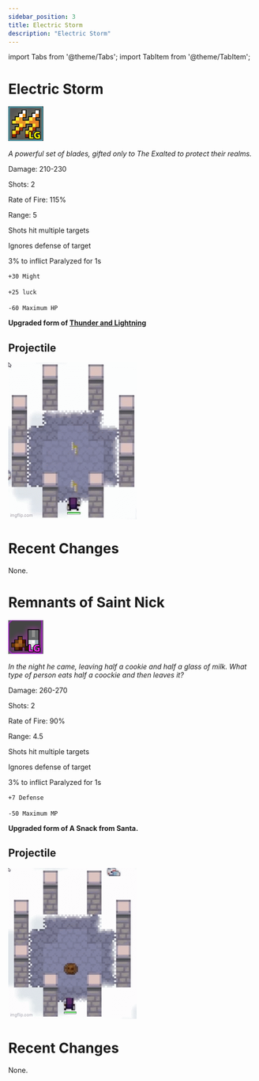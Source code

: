```yaml
---
sidebar_position: 3
title: Electric Storm
description: "Electric Storm"
---
```


import Tabs from '@theme/Tabs';
import TabItem from '@theme/TabItem';

<Tabs>
  <TabItem value="Electric Storm" label="Electric Storm" default>

# Electric Storm


![EStorm](https://github.com/Terracidal/Gifs/blob/b556eb8ce08af4d0bda9792fc22b361b4c6e5ba7/eac9f06d26c09b2c001242942286d508.png)

<i>A powerful set of blades, gifted only to The Exalted to protect their realms.</i>

Damage: 210-230

Shots: 2

Rate of Fire: 115% 

Range: 5

Shots hit multiple targets

Ignores defense of target

3% to inflict Paralyzed for 1s

    +30 Might

    +25 luck

    -60 Maximum HP


**Upgraded form of [Thunder and Lightning](https://wiki.valorserver.com/docs/items/weapons/blades/ut/Thunder_and_Lightning)**

## Projectile

![EStorm Projectile](https://raw.githubusercontent.com/Terracidal/Gifs/b556eb8ce08af4d0bda9792fc22b361b4c6e5ba7/9fet58.gif)

# Recent Changes
None.

  </TabItem>
  <TabItem value="Remnants of Saint Nick" label="Remnants of Saint Nick">
      
# Remnants of Saint Nick

![Ro](https://github.com/Terracidal/Gifs/blob/b556eb8ce08af4d0bda9792fc22b361b4c6e5ba7/Nick.png)

<i>In the night he came, leaving half a cookie and half a glass of milk. What type of person eats half a coockie and then leaves it?</i>

Damage: 260-270

Shots: 2

Rate of Fire: 90% 

Range: 4.5

Shots hit multiple targets

Ignores defense of target

3% to inflict Paralyzed for 1s

    +7 Defense

    -50 Maximum MP


**Upgraded form of A Snack from Santa.**

## Projectile

![Projectile](https://raw.githubusercontent.com/Terracidal/Gifs/3df70e5adda992d8f18a074986c795f34a41a577/9ff392.gif)

# Recent Changes
None.

  </TabItem>
</Tabs>
